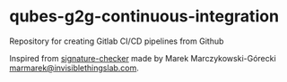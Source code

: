 qubes-g2g-continuous-integration
===

Repository for creating Gitlab CI/CD pipelines from Github

Inspired from [signature-checker](https://github.com/marmarek/signature-checker) made by
Marek Marczykowski-Górecki <marmarek@invisiblethingslab.com>.